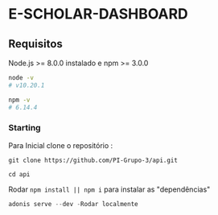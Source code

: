# E-SCHOLAR-DASHBOARD

## Requisitos

Node.js >= 8.0.0 instalado e npm >= 3.0.0

```bash
node -v
# v10.20.1

npm -v
# 6.14.4
```

### Starting

Para Inicial clone o repositório :

`git clone https://github.com/PI-Grupo-3/api.git`

`cd api`

Rodar `npm install || npm i` para instalar as "dependências"

```js
adonis serve --dev -Rodar localmente
```
